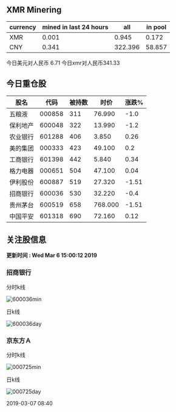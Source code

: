 ## XMR Minering

|currency|mined in last 24 hours|all|in pool|
|---|---|---|---|
|XMR|0.001|0.945|0.172|
|CNY|0.341|322.396|58.857|

今日美元对人民币 6.71	今日xmr对人民币341.33


## 今日重仓股 

|股名|代码|被持数|时价|涨跌%|
|---|---|---|---|---|
|五粮液|000858|311|76.990|-1.0|
|保利地产|600048|322|13.990|-1.2|
|农业银行|601288|406|3.850|0.26|
|美的集团|000333|423|49.100|0.2|
|工商银行|601398|442|5.840|0.34|
|格力电器|000651|504|47.100|0.04|
|伊利股份|600887|519|27.320|-1.51|
|招商银行|600036|530|32.220|-0.4|
|贵州茅台|600519|658|768.000|-1.51|
|中国平安|601318|690|72.160|0.12|

## 关注股信息
**更新时间 : Wed Mar  6 15:00:12 2019**
### 招商银行 
分时k线

![600036min](http://image.sinajs.cn/newchart/min/n/sh600036.gif)

日k线

![600036day](http://image.sinajs.cn/newchart/daily/n/sh600036.gif)

### 京东方Ａ 
分时k线

![000725min](http://image.sinajs.cn/newchart/min/n/sz000725.gif)

日k线

![000725day](http://image.sinajs.cn/newchart/daily/n/sz000725.gif)

2019-03-07 08:40